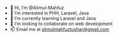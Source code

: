 - 👋 Hi, I’m @Alimul-Mahfuz
- 👀 I’m interested in PHH, Laravel, Java
- 🌱 I’m currently learning Laravel and Java
- 💞️ I’m looking to collaborate on web development
- 📫 Email me at alimulmahfuztushar@gmail.com

<!---
Alimul-Mahfuz/Alimul-Mahfuz is a ✨ special ✨ repository because its `README.md` (this file) appears on your GitHub profile.
You can click the Preview link to take a look at your changes.
--->

